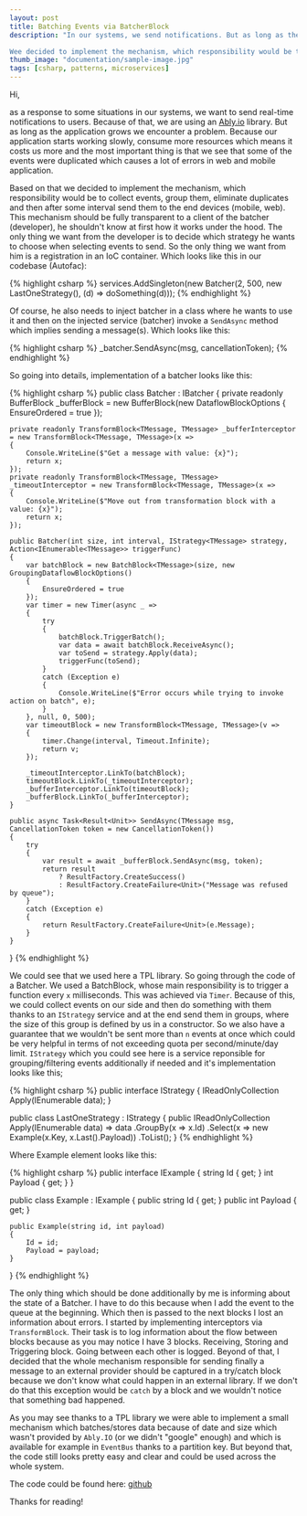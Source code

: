 ```yaml
---
layout: post
title: Batching Events via BatcherBlock
description: "In our systems, we send notifications. But as long as the application grows it starts working slowly.

Wee decided to implement the mechanism, which responsibility would be to collect events, group them, eliminate duplicates and then after some interval send them to the end devices."
thumb_image: "documentation/sample-image.jpg"
tags: [csharp, patterns, microservices]
---
```


Hi,

as a response to some situations in our systems, we want to send real-time notifications to users. Because of that, we are using an [Ably.io](https://www.ably.io/) library. But as long as the application grows we encounter a problem. Because our application starts working slowly, consume more resources which means it costs us more and the most important thing is that we see that some of the events were duplicated which causes a lot of errors in web and mobile application.

Based on that we decided to implement the mechanism, which responsibility would be to collect events, group them, eliminate duplicates and then after some interval send them to the end devices (mobile, web). This mechanism should be fully transparent to a client of the batcher (developer), he shouldn't know at first how it works under the hood. The only thing we want from the developer is to decide which strategy he wants to choose when selecting events to send. So the only thing we want from him is a registration in an IoC container. Which looks like this in our codebase (Autofac):

{% highlight csharp %}
services.AddSingleton(new Batcher<int>(2, 500, new LastOneStrategy(), (d) => doSomething(d)));
{% endhighlight %}

Of course, he also needs to inject batcher in a class where he wants to use it and then on the injected service (batcher) invoke a `SendAsync` method which implies sending a message(s). Which looks like this:

{% highlight csharp %}
_batcher.SendAsync(msg, cancellationToken);
{% endhighlight %}

So going into details, implementation of a batcher looks like this:

{% highlight csharp %}
public class Batcher<TMessage> : IBatcher<TMessage>
{
    private readonly BufferBlock<TMessage> _bufferBlock = new BufferBlock<TMessage>(new DataflowBlockOptions
    {
        EnsureOrdered = true
    });

    private readonly TransformBlock<TMessage, TMessage> _bufferInterceptor = new TransformBlock<TMessage, TMessage>(x =>
    {
        Console.WriteLine($"Get a message with value: {x}");
        return x;
    });
    private readonly TransformBlock<TMessage, TMessage> _timeoutInterceptor = new TransformBlock<TMessage, TMessage>(x =>
    {
        Console.WriteLine($"Move out from transformation block with a value: {x}");
        return x;
    });

    public Batcher(int size, int interval, IStrategy<TMessage> strategy, Action<IEnumerable<TMessage>> triggerFunc)
    {
        var batchBlock = new BatchBlock<TMessage>(size, new GroupingDataflowBlockOptions()
        {
            EnsureOrdered = true
        });
        var timer = new Timer(async _ =>
        {
            try
            {
                batchBlock.TriggerBatch();
                var data = await batchBlock.ReceiveAsync();
                var toSend = strategy.Apply(data);
                triggerFunc(toSend);
            }
            catch (Exception e)
            {
                Console.WriteLine($"Error occurs while trying to invoke action on batch", e);
            }
        }, null, 0, 500);
        var timeoutBlock = new TransformBlock<TMessage, TMessage>(v =>
        {
            timer.Change(interval, Timeout.Infinite);
            return v;
        });

        _timeoutInterceptor.LinkTo(batchBlock);
        timeoutBlock.LinkTo(_timeoutInterceptor);
        _bufferInterceptor.LinkTo(timeoutBlock);
        _bufferBlock.LinkTo(_bufferInterceptor);
    }

    public async Task<Result<Unit>> SendAsync(TMessage msg, CancellationToken token = new CancellationToken())
    {
        try
        {
            var result = await _bufferBlock.SendAsync(msg, token);
            return result
                ? ResultFactory.CreateSuccess()
                : ResultFactory.CreateFailure<Unit>("Message was refused by queue");
        }
        catch (Exception e)
        {
            return ResultFactory.CreateFailure<Unit>(e.Message);
        }
    }
}
{% endhighlight %}

We could see that we used here a TPL library. So going through the code of a Batcher. We used a BatchBlock, whose main responsibility is to trigger a function every `x` milliseconds. This was achieved via `Timer`. Because of this, we could collect events on our side and then do something with them thanks to an `IStrategy` service and at the end send them in groups, where the size of this group is defined by us in a constructor. So we also have a guarantee that we wouldn't be sent more than `n` events at once which could be very helpful in terms of not exceeding quota per second/minute/day limit. `IStrategy` which you could see here is a service reponsible for grouping/filtering events additionally if needed and it's implementation looks like this;

{% highlight csharp %}
public interface IStrategy<TPayload>
{
    IReadOnlyCollection<TPayload> Apply(IEnumerable<TPayload> data);
}

public class LastOneStrategy : IStrategy<IExample>
{
    public IReadOnlyCollection<IExample> Apply(IEnumerable<IExample> data) =>
        data
            .GroupBy(x => x.Id)
            .Select(x => new Example(x.Key, x.Last().Payload))
            .ToList();
}
{% endhighlight %}

Where Example element looks like this:

{% highlight csharp %}
public interface IExample
{
    string Id { get; }
    int Payload { get; }
}

public class Example : IExample
{
    public string Id { get; }
    public int Payload { get; }

    public Example(string id, int payload)
    {
        Id = id;
        Payload = payload;
    }
}
{% endhighlight %}

The only thing which should be done additionally by me is informing about the state of a Batcher. I have to do this because when I add the event to the queue at the beginning. Which then is passed to the next blocks I lost an information about errors. I started by implementing interceptors via `TransformBlock`. Their task is to log information about the flow between blocks because as you may notice I have 3 blocks. Receiving, Storing and Triggering block. Going between each other is logged. Beyond of that, I decided that the whole mechanism responsible for sending finally a message to an external provider should be captured in a try/catch block because we don't know what could happen in an external library. If we don't do that this exception would be `catch` by a block and we wouldn't notice that something bad happened.

As you may see thanks to a TPL library we were able to implement a small mechanism which batches/stores data because of date and size which wasn't provided by `Ably.IO` (or we didn't "google" enough) and which is available for example in `EventBus` thanks to a partition key. But beyond that, the code still looks pretty easy and clear and could be used across the whole system.

The code could be found here: [github](https://github.com/MNie/RequestBatcher)

Thanks for reading!